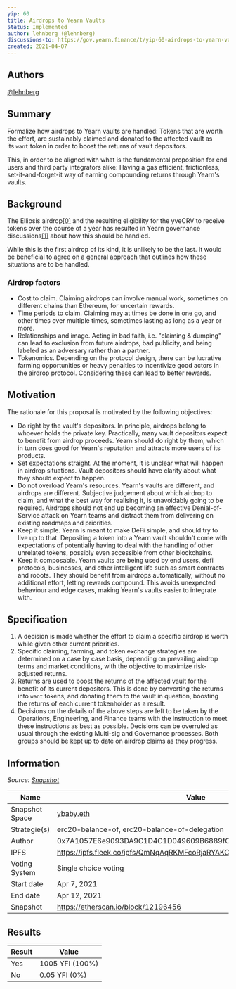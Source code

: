 ```yaml
---
yip: 60
title: Airdrops to Yearn Vaults
status: Implemented
author: lehnberg (@lehnberg)
discussions-to: https://gov.yearn.finance/t/yip-60-airdrops-to-yearn-vaults/10356
created: 2021-04-07
---
```


## Authors

[@lehnberg](https://gov.yearn.finance/u/lehnberg)

## Summary

Formalize how airdrops to Yearn vaults are handled: Tokens that are worth the effort, are sustainably claimed and donated to the affected vault as its `want` token in order to boost the returns of vault depositors.

This, in order to be aligned with what is the fundamental proposition for end users and third party integrators alike: Having a gas efficient, frictionless, set-it-and-forget-it way of earning compounding returns through Yearn's vaults.

## Background

The Ellipsis airdrop[[0]](https://gov.yearn.finance/t/yip-60-airdrops-to-yearn-vaults/10356#References) and the resulting eligibility for the yveCRV to receive tokens over the course of a year has resulted in Yearn governance discussions[[1]](https://gov.yearn.finance/t/yip-60-airdrops-to-yearn-vaults/10356#References) about how this should be handled.

While this is the first airdrop of its kind, it is unlikely to be the last. It would be beneficial to agree on a general approach that outlines how these situations are to be handled.

### Airdrop factors

- Cost to claim. Claiming airdrops can involve manual work, sometimes on different chains than Ethereum, for uncertain rewards.
- Time periods to claim. Claiming may at times be done in one go, and other times over multiple times, sometimes lasting as long as a year or more.
- Relationships and image. Acting in bad faith, i.e. "claiming & dumping" can lead to exclusion from future airdrops, bad publicity, and being labeled as an adversary rather than a partner.
- Tokenomics. Depending on the protocol design, there can be lucrative farming opportunities or heavy penalties to incentivize good actors in the airdrop protocol. Considering these can lead to better rewards.

## Motivation

The rationale for this proposal is motivated by the following objectives:

- Do right by the vault's depositors. In principle, airdrops belong to whoever holds the private key. Practically, many vault depositors expect to benefit from airdrop proceeds. Yearn should do right by them, which in turn does good for Yearn's reputation and attracts more users of its products.
- Set expectations straight. At the moment, it is unclear what will happen in airdrop situations. Vault depositors should have clarity about what they should expect to happen.
- Do not overload Yearn's resources. Yearn's vaults are different, and airdrops are different. Subjective judgement about which airdrop to claim, and what the best way for realising it, is unavoidably going to be required. Airdrops should not end up becoming an effective Denial-of-Service attack on Yearn teams and distract them from delivering on existing roadmaps and priorities.
- Keep it simple. Yearn is meant to make DeFi simple, and should try to live up to that. Depositing a token into a Yearn vault shouldn't come with expectations of potentially having to deal with the handling of other unrelated tokens, possibly even accessible from other blockchains.
- Keep it composable. Yearn vaults are being used by end users, defi protocols, businesses, and other intelligent life such as smart contracts and robots. They should benefit from airdrops automatically, without no additional effort, letting rewards compound. This avoids unexpected behaviour and edge cases, making Yearn's vaults easier to integrate with.

## Specification

1. A decision is made whether the effort to claim a specific airdrop is worth while given other current priorities.
1. Specific claiming, farming, and token exchange strategies are determined on a case by case basis, depending on prevailing airdrop terms and market conditions, with the objective to maximize risk-adjusted returns.
1. Returns are used to boost the returns of the affected vault for the benefit of its current depositors. This is done by converting the returns into `want` tokens, and donating them to the vault in question, boosting the returns of each current tokenholder as a result.
1. Decisions on the details of the above steps are left to be taken by the Operations, Engineering, and Finance teams with the instruction to meet these instructions as best as possible. Decisions can be overruled as usual through the existing Multi-sig and Governance processes. Both groups should be kept up to date on airdrop claims as they progress.



## Information

_Source: [Snapshot](https://snapshot.org/#/ybaby.eth/proposal/QmNqAqRKMFcoRjaRYAKCVETij6sjJ4S1293kbpYDMVvcjB)_

| Name          | Value                                                                     |
| ------------- | ------------------------------------------------------------------------- |
| Snapshot Space | [ybaby.eth](https://snapshot.org/#/ybaby.eth)                            |
| Strategie(s)  | erc20-balance-of, erc20-balance-of-delegation                             |
| Author        | 0x7A1057E6e9093DA9C1D4C1D049609B6889fC4c67                                |
| IPFS          | https://ipfs.fleek.co/ipfs/QmNqAqRKMFcoRjaRYAKCVETij6sjJ4S1293kbpYDMVvcjB |
| Voting System | Single choice voting                                                      |
| Start date    | Apr 7, 2021                                                               |
| End date      | Apr 12, 2021                                                              |
| Snapshot       | https://etherscan.io/block/12196456                                      |

## Results

| Result | Value           |
| ------ | --------------- |
| Yes    | 1005 YFI (100%) |
| No     | 0.05 YFI (0%)   |
